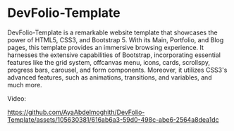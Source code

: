 # DevFolio-Template
DevFolio-Template is a remarkable website template that showcases the power of HTML5, CSS3, and Bootstrap 5. With its Main, Portfolio, and Blog pages, this template provides an immersive browsing experience. It harnesses the extensive capabilities of Bootstrap, incorporating essential features like the grid system, offcanvas menu, icons, cards, scrollspy, progress bars, carousel, and form components. Moreover, it utilizes CSS3's advanced features, such as animations, transitions, and variables, and much more. 

Video:


https://github.com/AyaAbdelmoghith/DevFolio-Template/assets/105630381/616ab6a3-59d0-498c-abe6-2564a8dea1dc




